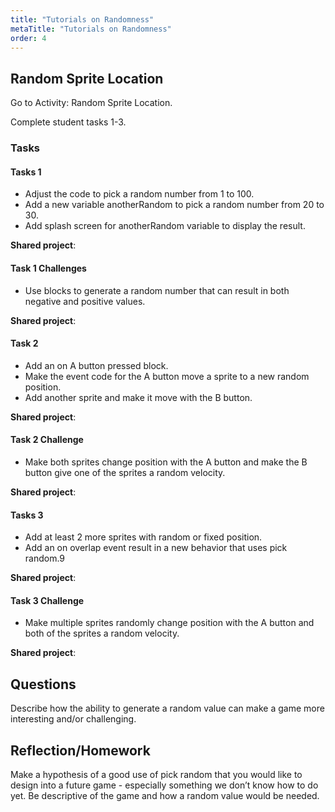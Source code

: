 ```yaml
---
title: "Tutorials on Randomness"
metaTitle: "Tutorials on Randomness"
order: 4
---
```


## Random Sprite Location 

Go to Activity: Random Sprite Location. 

Complete student tasks 1-3.

### Tasks

#### Tasks 1

* Adjust the code to pick a random number from 1 to 100.
* Add a new variable anotherRandom to pick a random number from 20 to 30.
* Add splash screen for anotherRandom variable to display the result.

**Shared project**:

#### Task 1 Challenges

* Use blocks to generate a random number that can result in both negative and positive values.

**Shared project**:

#### Task 2

* Add an on A button pressed block.
* Make the event code for the A button move a sprite to a new random position.
* Add another sprite and make it move with the B button.

**Shared project**:

#### Task 2 Challenge

* Make both sprites change position with the A button and make the B button give one of the sprites a random velocity.

**Shared project**:

#### Tasks 3

* Add at least 2 more sprites with random or fixed position.
* Add an on overlap event result in a new behavior that uses pick random.9

**Shared project**:

#### Task 3 Challenge

* Make multiple sprites randomly change position with the A button and both of the sprites a random velocity.

**Shared project**:

## Questions

Describe how the ability to generate a random value can make a game more interesting and/or challenging.

## Reflection/Homework

Make a hypothesis of a good use of pick random that you would like to design into a future game - especially something we don’t know how to do yet. Be descriptive of the game and how a random value would be needed.
